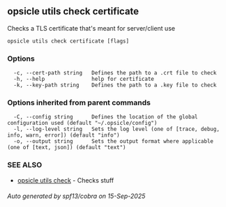## opsicle utils check certificate

Checks a TLS certificate that's meant for server/client use

```
opsicle utils check certificate [flags]
```

### Options

```
  -c, --cert-path string   Defines the path to a .crt file to check
  -h, --help               help for certificate
  -k, --key-path string    Defines the path to a .key file to check
```

### Options inherited from parent commands

```
  -C, --config string      Defines the location of the global configuration used (default "~/.opsicle/config")
  -l, --log-level string   Sets the log level (one of [trace, debug, info, warn, error]) (default "info")
  -o, --output string      Sets the output format where applicable (one of [text, json]) (default "text")
```

### SEE ALSO

* [opsicle utils check](cli/opsicle_utils_check.md)	 - Checks stuff

###### Auto generated by spf13/cobra on 15-Sep-2025
